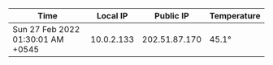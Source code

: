 | Time     | Local IP | Public IP | Temperature |
| ----------- | ----------- | ----------- | ----------- |
| Sun 27 Feb 2022 01:30:01 AM +0545      | 10.0.2.133     | 202.51.87.170  | 45.1° |
